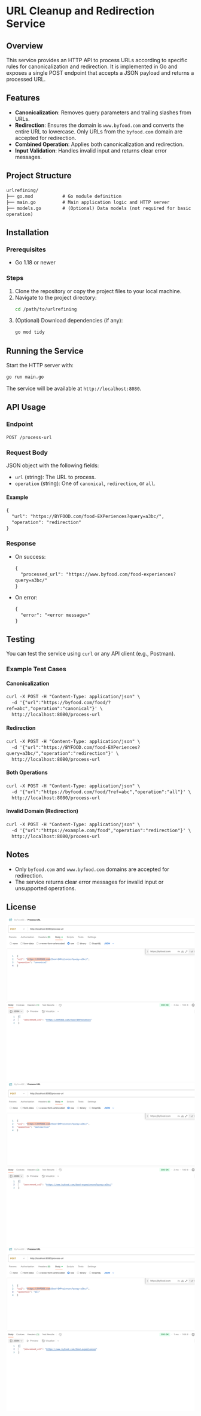 # URL Cleanup and Redirection Service

## Overview
This service provides an HTTP API to process URLs according to specific rules for canonicalization and redirection. It is implemented in Go and exposes a single POST endpoint that accepts a JSON payload and returns a processed URL.

## Features
- **Canonicalization**: Removes query parameters and trailing slashes from URLs.
- **Redirection**: Ensures the domain is `www.byfood.com` and converts the entire URL to lowercase. Only URLs from the `byfood.com` domain are accepted for redirection.
- **Combined Operation**: Applies both canonicalization and redirection.
- **Input Validation**: Handles invalid input and returns clear error messages.

## Project Structure
```
urlrefining/
├── go.mod           # Go module definition
├── main.go          # Main application logic and HTTP server
├── models.go        # (Optional) Data models (not required for basic operation)
```

## Installation
### Prerequisites
- Go 1.18 or newer

### Steps
1. Clone the repository or copy the project files to your local machine.
2. Navigate to the project directory:
   ```sh
   cd /path/to/urlrefining
   ```
3. (Optional) Download dependencies (if any):
   ```sh
   go mod tidy
   ```

## Running the Service
Start the HTTP server with:
```sh
go run main.go
```
The service will be available at `http://localhost:8080`.

## API Usage
### Endpoint
```
POST /process-url
```

### Request Body
JSON object with the following fields:
- `url` (string): The URL to process.
- `operation` (string): One of `canonical`, `redirection`, or `all`.

#### Example
```
{
  "url": "https://BYFOOD.com/food-EXPeriences?query=a3bc/",
  "operation": "redirection"
}
```

### Response
- On success:
  ```
  {
    "processed_url": "https://www.byfood.com/food-experiences?query=a3bc/"
  }
  ```
- On error:
  ```
  {
    "error": "<error message>"
  }
  ```

## Testing
You can test the service using `curl` or any API client (e.g., Postman).

### Example Test Cases
#### Canonicalization
```
curl -X POST -H "Content-Type: application/json" \
  -d '{"url":"https://byfood.com/food/?ref=abc","operation":"canonical"}' \
  http://localhost:8080/process-url
```

#### Redirection
```
curl -X POST -H "Content-Type: application/json" \
  -d '{"url":"https://BYFOOD.com/food-EXPeriences?query=a3bc/","operation":"redirection"}' \
  http://localhost:8080/process-url
```

#### Both Operations
```
curl -X POST -H "Content-Type: application/json" \
  -d '{"url":"https://byfood.com/food/?ref=abc","operation":"all"}' \
  http://localhost:8080/process-url
```

#### Invalid Domain (Redirection)
```
curl -X POST -H "Content-Type: application/json" \
  -d '{"url":"https://example.com/food","operation":"redirection"}' \
  http://localhost:8080/process-url
```

## Notes
- Only `byfood.com` and `www.byfood.com` domains are accepted for redirection.
- The service returns clear error messages for invalid input or unsupported operations.

## License


![img.png](images/img.png)
![img_1.png](images/img_1.png)
![img_2.png](images/img_2.png)
